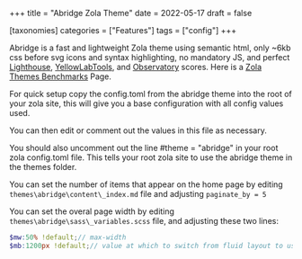 +++
title = "Abridge Zola Theme"
date = 2022-05-17
draft = false

[taxonomies]
categories = ["Features"]
tags = ["config"]
+++

Abridge is a fast and lightweight Zola theme using semantic html, only ~6kb css before svg icons and syntax highlighting, no mandatory JS, and perfect [Lighthouse](https://web.dev/measure/?url=https%3A%2F%2Fabridge.netlify.app), [YellowLabTools](https://yellowlab.tools/), and [Observatory](https://observatory.mozilla.org/analyze/abridge.netlify.app) scores. Here is a [Zola Themes Benchmarks](https://github.com/Jieiku/zola-themes-benchmarks/blob/main/README.md) Page.
<!-- more -->
For quick setup copy the config.toml from the abridge theme into the root of your zola site, this will give you a base configuration with all config values used.

You can then edit or comment out the values in this file as necessary.

You should also uncomment out the line #theme = "abridge" in your root zola config.toml file. This tells your root zola site to use the abridge theme in the themes folder.

You can set the number of items that appear on the home page by editing `themes\abridge\content\_index.md` file and adjusting `paginate_by = 5`

You can set the overal page width by editing `themes\abridge\sass\_variables.scss` file, and adjusting these two lines:

```scss
$mw:50% !default;// max-width
$mb:1200px !default;// value at which to switch from fluid layout to using max-width
```
